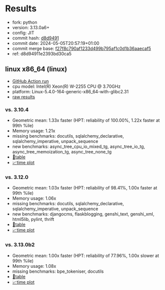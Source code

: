 # Results

- fork: python
- version: 3.13.0a6+
- config: JIT
- commit hash: [d8d9491](https://github.com/python/cpython/commit/d8d9491)
- commit date: 2024-05-05T20:57:19+01:00
- commit merge base: [f27f8c790af1233d499b795af1c0d1b36aaecaf5](https://github.com/python/cpython/commit/f27f8c790af1233d499b795af1c0d1b36aaecaf5)
- ref: d8d94911e2393bd30ca5

## linux x86_64 (linux)

- [GitHub Action run](https://github.com/faster-cpython/benchmarking/actions/runs/8961097755)
- cpu model: Intel(R) Xeon(R) W-2255 CPU @ 3.70GHz
- platform: Linux-5.4.0-164-generic-x86_64-with-glibc2.31
- [raw results](bm-20240505-linux-x86_64-python-d8d94911e2393bd30ca5-3.13.0a6%2B-d8d9491.json)

### vs. 3.10.4

- Geometric mean: 1.33x faster (HPT: reliability of 100.00%, 1.22x faster at 99th %ile)
- Memory usage: 1.21x
- missing benchmarks: docutils, sqlalchemy_declarative, sqlalchemy_imperative, unpack_sequence
- new benchmarks: async_tree_cpu_io_mixed_tg, async_tree_io_tg, async_tree_memoization_tg, async_tree_none_tg
- [📄table](bm-20240505-linux-x86_64-python-d8d94911e2393bd30ca5-3.13.0a6%2B-d8d9491-vs-3.10.4.md)
- [📈time plot](bm-20240505-linux-x86_64-python-d8d94911e2393bd30ca5-3.13.0a6%2B-d8d9491-vs-3.10.4.svg)

### vs. 3.12.0

- Geometric mean: 1.03x faster (HPT: reliability of 98.41%, 1.00x faster at 99th %ile)
- Memory usage: 1.06x
- missing benchmarks: docutils, sqlalchemy_declarative, sqlalchemy_imperative, unpack_sequence
- new benchmarks: djangocms, flaskblogging, genshi_text, genshi_xml, html5lib, pylint, thrift
- [📄table](bm-20240505-linux-x86_64-python-d8d94911e2393bd30ca5-3.13.0a6%2B-d8d9491-vs-3.12.0.md)
- [📈time plot](bm-20240505-linux-x86_64-python-d8d94911e2393bd30ca5-3.13.0a6%2B-d8d9491-vs-3.12.0.svg)

### vs. 3.13.0b2

- Geometric mean: 1.00x faster (HPT: reliability of 77.96%, 1.00x slower at 99th %ile)
- Memory usage: 1.08x
- missing benchmarks: bpe_tokeniser, docutils
- [📄table](bm-20240505-linux-x86_64-python-d8d94911e2393bd30ca5-3.13.0a6%2B-d8d9491-vs-3.13.0b2.md)
- [📈time plot](bm-20240505-linux-x86_64-python-d8d94911e2393bd30ca5-3.13.0a6%2B-d8d9491-vs-3.13.0b2.svg)

